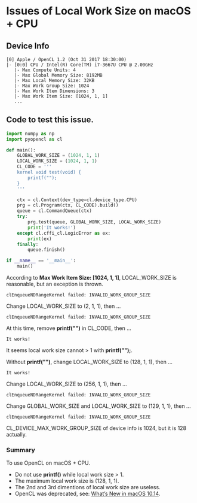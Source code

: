 # Issues of Local Work Size on macOS + CPU

## Device Info

```
[0] Apple / OpenCL 1.2 (Oct 31 2017 18:30:00)
|- [0:0] CPU / Intel(R) Core(TM) i7-3667U CPU @ 2.00GHz
   |- Max Compute Units: 4
   |- Max Global Memory Size: 8192MB
   |- Max Local Memory Size: 32KB
   |- Max Work Group Size: 1024
   |- Max Work Item Dimensions: 3
   |- Max Work Item Size: [1024, 1, 1]
   ...
```

## Code to test this issue.

```python
import numpy as np
import pyopencl as cl

def main():
    GLOBAL_WORK_SIZE = (1024, 1, 1)
    LOCAL_WORK_SIZE = (1024, 1, 1)
    CL_CODE = '''
    kernel void test(void) {
        printf("");
    }
    '''

    ctx = cl.Context(dev_type=cl.device_type.CPU)
    prg = cl.Program(ctx, CL_CODE).build()
    queue = cl.CommandQueue(ctx)
    try:
        prg.test(queue, GLOBAL_WORK_SIZE, LOCAL_WORK_SIZE)
        print('It works!')
    except cl.cffi_cl.LogicError as ex:
        print(ex)
    finally:
        queue.finish()

if __name__ == '__main__':
    main()
```

According to **Max Work Item Size: [1024, 1, 1]**, LOCAL_WORK_SIZE is reasonable, but an exception is thrown.

```
clEnqueueNDRangeKernel failed: INVALID_WORK_GROUP_SIZE
```

Change LOCAL_WORK_SIZE to (2, 1, 1), then ...

```
clEnqueueNDRangeKernel failed: INVALID_WORK_GROUP_SIZE
```

At this time, remove **printf("")** in CL_CODE, then ...

```
It works!
```

It seems local work size cannot > 1 with **printf("");**.

Without **printf("")**, change LOCAL_WORK_SIZE to (128, 1, 1), then ...

```
It works!
```

Change LOCAL_WORK_SIZE to (256, 1, 1), then ...

```
clEnqueueNDRangeKernel failed: INVALID_WORK_GROUP_SIZE
```

Change GLOBAL_WORK_SIZE and LOCAL_WORK_SIZE to (129, 1, 1), then ...

```
clEnqueueNDRangeKernel failed: INVALID_WORK_GROUP_SIZE
```

CL_DEVICE_MAX_WORK_GROUP_SIZE of device info is 1024, but it is 128 actually.

### Summary

To use OpenCL on macOS + CPU.

* Do not use **printf()** while local work size > 1.
* The maximum local work size is (128, 1, 1).
* The 2nd and 3rd dimentions of local work size are useless.
* OpenCL was deprecated, see: [What’s New in macOS 10.14](https://developer.apple.com/macos/whats-new/).
